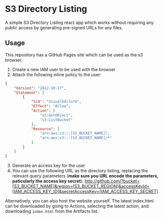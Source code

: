 # S3 Directory Listing

A simple S3 Directory Listing react app which works without requiring any public access by generating pre-signed URLs for any files.

## Usage

This repository has a GitHub Pages site which can be used as the s3 browser.

1. Create a new IAM user to be used with the browser
2. Attach the following inline policy to the user:

```JSON
{
    "Version": "2012-10-17",
    "Statement": [
        {
            "Sid": "VisualEditor0",
            "Effect": "Allow",
            "Action": [
                "s3:GetObject",
                "s3:ListBucket"
            ],
            "Resource": [
                "arn:aws:s3:::[S3_BUCKET_NAME]",
                "arn:aws:s3:::[S3_BUCKET_NAME]/*"
            ]
        }
    ]
}
```

3. Generate an access key for the user
4. You can use the following URL as the directory listing, replacing the relevant query parameters (**make sure you URL encode the parameters, paticularly the access key secret**): http://github.com/?bucket=[S3_BUCKET_NAME]&region=[S3_BUCKET_REGION]&accessKeyId=[IAM_ACCESS_KEY_ID]&secretAccessKey=[IAM_ACCESS_KEY_SECRET]

Alternatively, you can also host the website yourself.
The latest index.html can be downloaded by going to Actions, selecting the latest action, and downloading `index.html` from the Artifacts list.

